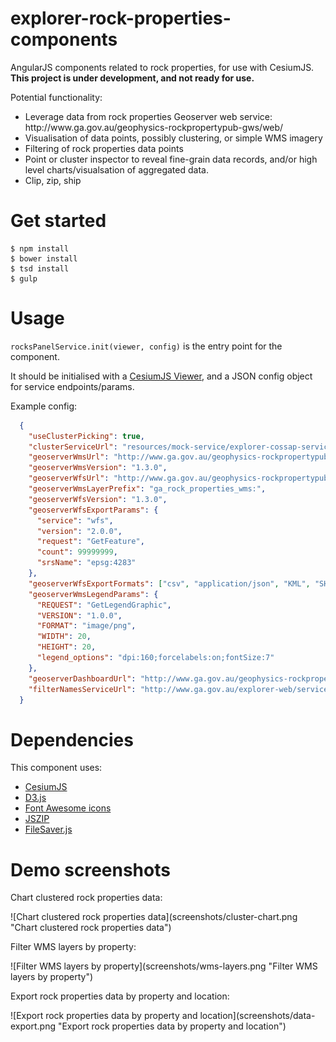 # explorer-rock-properties-components

AngularJS components related to rock properties, for use with CesiumJS.<br/>
**This project is under development, and not ready for use.**

Potential functionality:

<ul>
	<li>Leverage data from rock properties Geoserver web service: http://www.ga.gov.au/geophysics-rockpropertypub-gws/web/</li>
	<li>Visualisation of data points, possibly clustering, or simple WMS imagery</li>
	<li>Filtering of rock properties data points</li>
	<li>Point or cluster inspector to reveal fine-grain data records, and/or high level charts/visualsation of aggregated data.</li>
	<li>Clip, zip, ship</li>
</ul>	

# Get started

```shell
$ npm install
$ bower install
$ tsd install
$ gulp
```


# Usage

`rocksPanelService.init(viewer, config)` is the entry point for the component.

It should be initialised with a <a href="https://cesiumjs.org/Cesium/Build/Documentation/Viewer.html">CesiumJS Viewer</a>, and a JSON config object for service endpoints/params.

Example config:

```json
  {
	"useClusterPicking": true,
	"clusterServiceUrl": "resources/mock-service/explorer-cossap-services/service/rock-properties/clusters",
	"geoserverWmsUrl": "http://www.ga.gov.au/geophysics-rockpropertypub-gws/ga_rock_properties_wms/wms",
	"geoserverWmsVersion": "1.3.0",
	"geoserverWfsUrl": "http://www.ga.gov.au/geophysics-rockpropertypub-gws/ga_rock_properties_wfs/wfs/ows",
	"geoserverWmsLayerPrefix": "ga_rock_properties_wms:",
	"geoserverWfsVersion": "1.3.0",
	"geoserverWfsExportParams": {
	  "service": "wfs",
	  "version": "2.0.0",
	  "request": "GetFeature",
	  "count": 99999999,
	  "srsName": "epsg:4283"
	},
	"geoserverWfsExportFormats": ["csv", "application/json", "KML", "SHAPE-ZIP"],
	"geoserverWmsLegendParams": {
	  "REQUEST": "GetLegendGraphic",
	  "VERSION": "1.0.0",
	  "FORMAT": "image/png",
	  "WIDTH": 20,
	  "HEIGHT": 20,
	  "legend_options": "dpi:160;forcelabels:on;fontSize:7"
	},
	"geoserverDashboardUrl": "http://www.ga.gov.au/geophysics-rockpropertypub-gws/web/?wicket:bookmarkablePage=:org.geoserver.web.demo.MapPreviewPage",
	"filterNamesServiceUrl": "http://www.ga.gov.au/explorer-web/service/rockprops/filters"
  }
```

# Dependencies

This component uses:

<ul>
	<li><a href="http://cesiumjs.org/">CesiumJS</a></li>
	<li><a href="http://d3js.org/">D3.js</a></li>
	<li><a href="http://fortawesome.github.io/Font-Awesome/">Font Awesome icons</a></li>
	<li><a href="https://stuk.github.io/jszip/">JSZIP</a></li>
	<li><a href="https://github.com/Teleborder/FileSaver.js">FileSaver.js</a></li> 
</ul>

# Demo screenshots

<p>Chart clustered rock properties data:</p>
![Chart clustered rock properties data](screenshots/cluster-chart.png "Chart clustered rock properties data")


<p>Filter WMS layers by property:</p>
![Filter WMS layers by property](screenshots/wms-layers.png "Filter WMS layers by property")


<p>Export rock properties data by property and location:</p>
![Export rock properties data by property and location](screenshots/data-export.png "Export rock properties data by property and location")